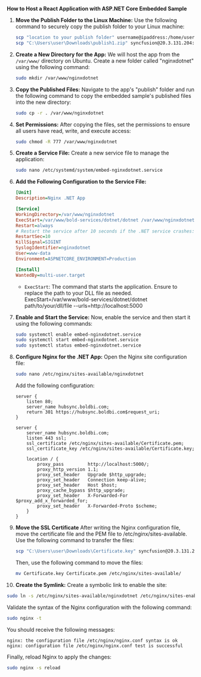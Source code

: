 **How to Host a React Application with ASP.NET Core Embedded Sample**

1. **Move the Publish Folder to the Linux Machine:**
   Use the following command to securely copy the publish folder to your Linux machine:
   ```bash
   scp "location to your publish folder" username@ipaddress:/home/username
   scp "C:\Users\user\Downloads\publish1.zip" syncfusion@20.3.131.204:/home/syncfusion
   ```

2. **Create a New Directory for the App:**
   We will host the app from the `/var/www/` directory on Ubuntu. Create a new folder called "nginxdotnet" using the following command:
   ```bash
   sudo mkdir /var/www/nginxdotnet
   ```

3. **Copy the Published Files:**
   Navigate to the app's "publish" folder and run the following command to copy the embedded sample's published files into the new directory:
   ```bash
   sudo cp -r . /var/www/nginxdotnet
   ```

4. **Set Permissions:**
   After copying the files, set the permissions to ensure all users have read, write, and execute access:
   ```bash
   sudo chmod -R 777 /var/www/nginxdotnet
   ```

5. **Create a Service File:**
   Create a new service file to manage the application:
   ```bash
   sudo nano /etc/systemd/system/embed-nginxdotnet.service
   ```

6. **Add the Following Configuration to the Service File:**
   ```ini
   [Unit]
   Description=Nginx .NET App

   [Service]
   WorkingDirectory=/var/www/nginxdotnet
   ExecStart=/var/www/bold-services/dotnet/dotnet /var/www/nginxdotnet/BoldBI.Embed.Sample.dll --urls=http://localhost:5000
   Restart=always
   # Restart the service after 10 seconds if the .NET service crashes:
   RestartSec=10
   KillSignal=SIGINT
   SyslogIdentifier=nginxdotnet
   User=www-data
   Environment=ASPNETCORE_ENVIRONMENT=Production

   [Install]
   WantedBy=multi-user.target
   ```

     - `ExecStart`: The command that starts the application. Ensure to replace the path to your DLL file as needed.
        ExecStart=/var/www/bold-services/dotnet/dotnet path/to/your/dll/file --urls=http://localhost:5000

7. **Enable and Start the Service:**
   Now, enable the service and then start it using the following commands:
   ```bash
   sudo systemctl enable embed-nginxdotnet.service
   sudo systemctl start embed-nginxdotnet.service
   sudo systemctl status embed-nginxdotnet.service
   ```

8. **Configure Nginx for the .NET App:**
   Open the Nginx site configuration file:
   ```bash
   sudo nano /etc/nginx/sites-available/nginxdotnet
   ```

   Add the following configuration:
   ```nginx
   server {
       listen 80;
       server_name hubsync.boldbi.com;
       return 301 https://hubsync.boldbi.com$request_uri;
   }

   server {
       server_name hubsync.boldbi.com;
       listen 443 ssl;
       ssl_certificate /etc/nginx/sites-available/Certificate.pem;
       ssl_certificate_key /etc/nginx/sites-available/Certificate.key;

       location / {
           proxy_pass         http://localhost:5000/;
           proxy_http_version 1.1;
           proxy_set_header   Upgrade $http_upgrade;
           proxy_set_header   Connection keep-alive;
           proxy_set_header   Host $host;
           proxy_cache_bypass $http_upgrade;
           proxy_set_header   X-Forwarded-For $proxy_add_x_forwarded_for;
           proxy_set_header   X-Forwarded-Proto $scheme;
       }
   }
   ```
9. **Move the SSL Certificate**
   After writing the Nginx configuration file, move the certificate file and the PEM file to /etc/nginx/sites-available. Use the following command to transfer the files:
   
   ```bash
   scp "C:\Users\user\Downloads\Certificate.key" syncfusion@20.3.131.204:/home/syncfusion
   ```
   
   Then, use the following command to move the files:
   
   ```bash
   mv Certificate.key Certificate.pem /etc/nginx/sites-available/
   ```
10. **Create the Symlink:**
   Create a symbolic link to enable the site:
   ```bash
   sudo ln -s /etc/nginx/sites-available/nginxdotnet /etc/nginx/sites-enabled/nginxdotnet
   ```

   Validate the syntax of the Nginx configuration with the following command:
   ```bash
   sudo nginx -t
   ```

   You should receive the following messages:
   ```
   nginx: the configuration file /etc/nginx/nginx.conf syntax is ok
   nginx: configuration file /etc/nginx/nginx.conf test is successful
   ```

   Finally, reload Nginx to apply the changes:
   ```bash
   sudo nginx -s reload
   ```
